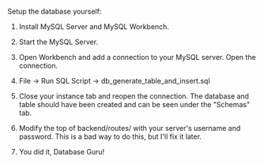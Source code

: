 Setup the database yourself:

1. Install MySQL Server and MySQL Workbench.

2. Start the MySQL Server.

3. Open Workbench and add a connection to your MySQL server. Open the connection.

4. File -> Run SQL Script -> db_generate_table_and_insert.sql

5. Close your instance tab and reopen the connection. The database and table should have been created and can be seen under the "Schemas" tab.

6. Modify the top of backend/routes/<all files> with your server's username and password. This is a bad way to do this, but I'll fix it later.

7. You did it, Database Guru!